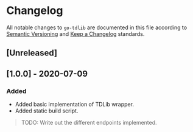 # Changelog
All notable changes to `go-tdlib` are documented in this file according to [Semantic Versioning](https://semver.org/spec/v2.0.0.html) and [Keep a Changelog](https://keepachangelog.com/en/1.0.0/) standards.

## [Unreleased]

## [1.0.0] - 2020-07-09
### Added
- Added basic implementation of TDLib wrapper.
- Added static build script.
> TODO: Write out the different endpoints implemented.
